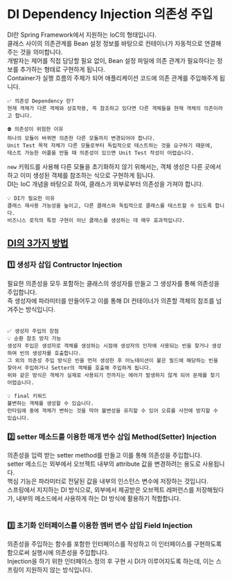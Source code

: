 # DI Dependency Injection 의존성 주입

DI란 Spring Framework에서 지원하는 IoC의 형태입니다. <Br>
클래스 사이의 의존관계를 Bean 설정 정보를 바탕으로 컨테이너가 자동적으로 연결해주는 것을 의미합니다. <br>
개발자는 제어를 직접 담당할 필요 없이, Bean 설정 파일에 의존 관계가 필요하다는 정보를 추가하는 형태로 구현하게 됩니다. <br>
Container가 실행 흐름의 주체가 되어 애플리케이션 코드에 의존 관계를 주입해주게 됩니다. <br>

```
✅ 의존성 Dependency 란?
현재 객체가 다른 객체와 상호작용, 즉 참조하고 있다면 다른 객체들을 현재 객체의 의존이라고 합니다.

⛔️ 의존성이 위험한 이유
하나의 모듈이 바뀌면 의존한 다른 모듈까지 변경되어야 합니다.
Unit Test 목적 자체가 다른 모듈로부터 독립적으로 테스트하는 것을 요구하기 때문에,
테스트 가능한 어플을 만들 때 의존성이 있으면 Unit Test 작성이 어렵습니다.
```

`new` 키워드를 사용해 다른 모듈을 초기화하지 않기 위해서는, 객체 생성은 다른 곳에서 하고 이미 생성된 객체를 참조하는 식으로 구현하게 됩니다. <br>
DI는 IoC 개념을 바탕으로 하여, 클래스가 외부로부터 의존성을 가져야 합니다. <br>

```
💡 DI가 필요한 이유
클래스 재사용 가능성을 높이고, 다른 클래스와 독립적으로 클래스를 테스트할 수 있도록 합니다.
비즈니스 로직의 특정 구현이 아닌 클래스를 생성하는 데 매우 효과적입니다.
```

## [DI의 3가지 방법](https://www.nextree.co.kr/p11247/)

### 1️⃣ 생성자 삽입 Contructor Injection

필요한 의존성을 모두 포함하는 클래스의 생성자를 만들고 그 생성자를 통해 의존성을 주입합니다. <br>
즉 생성자에 파라미터를 만들어두고 이를 통해 DI 컨테이너가 의존할 객체의 참조를 넘겨주는 방식입니다. <br><br>

```
✅ 생성자 주입의 장점
💡 순환 참조 방지 가능
생성자 주입은 생성자로 객체를 생성하는 시점에 생성자의 인자에 사용되는 빈을 찾거나 생성하여 빈의 생성자를 호출합니다.
그 외의 의존성 주입 방식은 빈을 먼저 생성한 후 어노테이션이 붙은 필드에 해당하는 빈을 찾아서 주입하거나 Setter의 객체를 호출해 주입하게 됩니다.
위와 같은 방식은 객체가 실제로 사용되기 전까지는 에러가 발생하지 않게 되어 문제를 찾기 어렵습니다.

💡 final 키워드
불변하는 객체를 생성할 수 있습니다.
런타임에 중에 객체가 변하는 것을 막아 불변성을 유지할 수 있어 오류를 사전에 방지할 수 있습니다.
```

### 2️⃣ setter 메소드를 이용한 매개 변수 삽입 Method(Setter) Injection

의존성을 입력 받는 setter method를 만들고 이를 통해 의존성을 주입합니다.<br>
setter 메소드는 외부에서 오브젝트 내부의 attribute 값을 변경하려는 용도로 사용됩니다. <br>
핵심 기능은 파라미터로 전달된 값을 내부의 인스턴스 변수에 저장하는 것입니다. <br>
스프링에서 지지하는 DI 방식으로, 외부에서 제공받은 오브젝트 레퍼런스를 저장해뒀다가, 내부의 메소드에서 사용하게 하는 DI 방식에 활용하기 적합합니다. <br><br>

### 3️⃣ 초기화 인터페이스를 이용한 멤버 변수 삽입 Field Injection

의존성을 주입하는 함수를 포함한 인터페이스를 작성하고 이 인터페이스를 구현하도록 함으로써 실행시에 의존성을 주입합니다.<br>
Injection을 하기 위한 인터페이스 정의 후 구현 시 DI가 이루어지도록 하는데, 이는 스프링이 지원하지 않는 방식입니다.<br>
